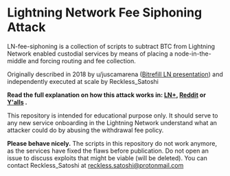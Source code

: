 # Lightning Network Fee Siphoning Attack
LN-fee-siphoning is a collection of scripts to subtract BTC from Lightning Network enabled custodial services by means of placing a node-in-the-middle and forcing routing and fee collection.

Originally described in 2018 by u/juscamarena ([Bitrefill LN presentation](https://lightningresidency.com/assets/presentations/Camarena_Lightning_In_Bitrefill_1.pdf)) and independently executed at scale by Reckless_Satoshi

**Read the full explanation on how this attack works in: [LN+](https://lightningnetwork.plus/posts/37), [Reddit](https://www.reddit.com/r/Bitcoin/comments/pqjcvo/stealing_sats_from_the_lightning_network/) or [Y'alls](https://yalls.org/articles/97d67df1-d721-417d-a6c0-11d793739be9:0965AC5E-56CD-4870-9041-E69616660E6F/c9a4f36e-3bf8-4487-b3e0-272eb374ce2f) .**

This repository is intended for educational purpose only. It should serve to any new service onboarding in the Lightning Network understand what an attacker could do by abusing the withdrawal fee policy. 

**Please behave nicely.** 
The scripts in this repository do not work anymore, as the services have fixed the flaws before publication. Do not open an issue to discuss exploits that might be viable (will be deleted). You can contact Reckless_Satoshi at reckless.satoshi@protonmail.com

